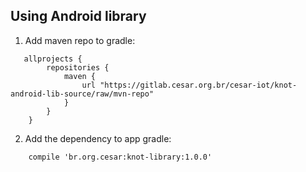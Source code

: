 ## Using Android library

1. Add maven repo to gradle:
>
```
   allprojects {
        repositories {
            maven {
                url "https://gitlab.cesar.org.br/cesar-iot/knot-android-lib-source/raw/mvn-repo"
            }
        }
    }
```
>

2. Add the dependency to app gradle:
>
```
    compile 'br.org.cesar:knot-library:1.0.0'
```
>
